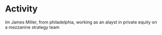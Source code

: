 # Activity
Im James Miller, from philadelphia, working as an alayst in private equity on a mezzanine strategy team
